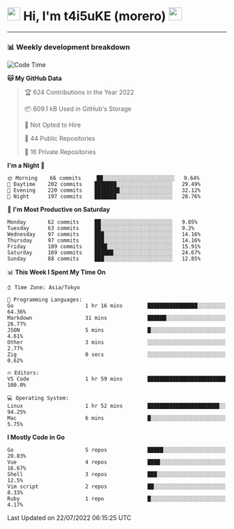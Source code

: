 <!-- Title -->
<h1>
    <img src="https://emojis.slackmojis.com/emojis/images/1600385609/10490/cactuar.gif?1600385609" width="30"/> 
    Hi, I'm t4i5uKE (morero) 
    <img src="https://emojis.slackmojis.com/emojis/images/1600385609/10490/cactuar.gif?1600385609" width="30"/>
</h1>

---

<h3> 📊 Weekly development breakdown </h3>
<!-- waka-readme-stats -->

<!--START_SECTION:waka-->
![Code Time](http://img.shields.io/badge/Code%20Time-0%20secs-blue)

**🐱 My GitHub Data** 

> 🏆 624 Contributions in the Year 2022
 > 
> 📦 609.1 kB Used in GitHub's Storage 
 > 
> 🚫 Not Opted to Hire
 > 
> 📜 44 Public Repositories 
 > 
> 🔑 16 Private Repositories  
 > 
**I'm a Night 🦉** 

```text
🌞 Morning    66 commits     ██░░░░░░░░░░░░░░░░░░░░░░░   9.64% 
🌆 Daytime    202 commits    ███████░░░░░░░░░░░░░░░░░░   29.49% 
🌃 Evening    220 commits    ████████░░░░░░░░░░░░░░░░░   32.12% 
🌙 Night      197 commits    ███████░░░░░░░░░░░░░░░░░░   28.76%

```
📅 **I'm Most Productive on Saturday** 

```text
Monday       62 commits     ██░░░░░░░░░░░░░░░░░░░░░░░   9.05% 
Tuesday      63 commits     ██░░░░░░░░░░░░░░░░░░░░░░░   9.2% 
Wednesday    97 commits     ███░░░░░░░░░░░░░░░░░░░░░░   14.16% 
Thursday     97 commits     ███░░░░░░░░░░░░░░░░░░░░░░   14.16% 
Friday       109 commits    ████░░░░░░░░░░░░░░░░░░░░░   15.91% 
Saturday     169 commits    ██████░░░░░░░░░░░░░░░░░░░   24.67% 
Sunday       88 commits     ███░░░░░░░░░░░░░░░░░░░░░░   12.85%

```


📊 **This Week I Spent My Time On** 

```text
⌚︎ Time Zone: Asia/Tokyo

💬 Programming Languages: 
Go                       1 hr 16 mins        ████████████████░░░░░░░░░   64.36% 
Markdown                 31 mins             ██████░░░░░░░░░░░░░░░░░░░   26.77% 
JSON                     5 mins              █░░░░░░░░░░░░░░░░░░░░░░░░   4.61% 
Other                    3 mins              ░░░░░░░░░░░░░░░░░░░░░░░░░   2.77% 
Zig                      0 secs              ░░░░░░░░░░░░░░░░░░░░░░░░░   0.62%

🔥 Editors: 
VS Code                  1 hr 59 mins        █████████████████████████   100.0%

💻 Operating System: 
Linux                    1 hr 52 mins        ███████████████████████░░   94.25% 
Mac                      6 mins              █░░░░░░░░░░░░░░░░░░░░░░░░   5.75%

```

**I Mostly Code in Go** 

```text
Go                       5 repos             █████░░░░░░░░░░░░░░░░░░░░   20.83% 
Vue                      4 repos             ████░░░░░░░░░░░░░░░░░░░░░   16.67% 
Shell                    3 repos             ███░░░░░░░░░░░░░░░░░░░░░░   12.5% 
Vim script               2 repos             ██░░░░░░░░░░░░░░░░░░░░░░░   8.33% 
Ruby                     1 repo              █░░░░░░░░░░░░░░░░░░░░░░░░   4.17%

```



 Last Updated on 22/07/2022 06:15:25 UTC
<!--END_SECTION:waka-->
